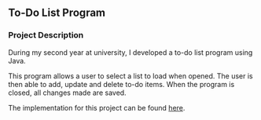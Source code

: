 ## To-Do List Program 

### Project Description 

During my second year at university, I developed a to-do list program using Java.

This program allows a user to select a list to load when opened. The user is then able to add, update and delete to-do items. When the program is closed, all changes made are saved. 

The implementation for this project can be found [here](https://github.com/ysmnpksy/todoList).
